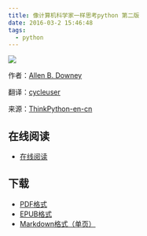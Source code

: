 ```yaml
---
title: 像计算机科学家一样思考python 第二版
date: 2016-03-2 15:46:48
tags:
  - python
---
```


![](https://img1.doubanio.com/lpic/s28369222.jpg)

作者：[Allen B. Downey](http://greenteapress.com/wp/think-python/)

翻译：[cycleuser](https://github.com/cycleuser)

来源：[ThinkPython-en-cn](https://github.com/cycleuser/ThinkPython-en-cn)

<!--more-->

## 在线阅读 ##

+ [在线阅读](https://github.com/cycleuser/ThinkPython-en-cn)

## 下载 ##

+ [PDF格式](https://github.com/cycleuser/ThinkPython-en-cn/raw/master/ThinkPython.pdf)
+ [EPUB格式](https://github.com/cycleuser/ThinkPython-en-cn/raw/master/ThinkPython.epub)
+ [Markdown格式（单页）](https://github.com/cycleuser/ThinkPython-en-cn/raw/master/ThinkPython.md)
